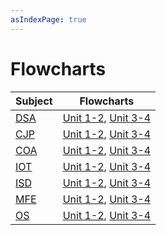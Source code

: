 ```yaml
---
asIndexPage: true
---
```


# Flowcharts

| Subject                    | Flowcharts                                                                         |
| -------------------------- | ---------------------------------------------------------------------------------- |
| [DSA](./flowcharts/dsa.md) | [Unit 1-2](./flowcharts/dsa/unit-1-2.md), [Unit 3-4](./flowcharts/dsa/unit-3-4.md) |
| [CJP](./flowcharts/cjp.md) | [Unit 1-2](./flowcharts/cjp/unit-1-2.md), [Unit 3-4](./flowcharts/cjp/unit-3-4.md) |
| [COA](./flowcharts/coa.md) | [Unit 1-2](./flowcharts/coa/unit-1-2.md), [Unit 3-4](./flowcharts/coa/unit-3-4.md) |
| [IOT](./flowcharts/iot.md) | [Unit 1-2](./flowcharts/iot/unit-1-2.md), [Unit 3-4](./flowcharts/iot/unit-3-4.md) |
| [ISD](./flowcharts/isd.md) | [Unit 1-2](./flowcharts/isd/unit-1-2.md), [Unit 3-4](./flowcharts/isd/unit-3-4.md) |
| [MFE](./flowcharts/mfe.md) | [Unit 1-2](./flowcharts/mfe/unit-1-2.md), [Unit 3-4](./flowcharts/mfe/unit-3-4.md) |
| [OS](./flowcharts/os.md)   | [Unit 1-2](./flowcharts/os/unit-1-2.md), [Unit 3-4](./flowcharts/os/unit-3-4.md)   |
